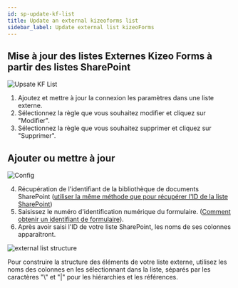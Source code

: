```yaml
---
id: sp-update-kf-list
title: Update an external kizeoforms list
sidebar_label: Update external list kizeoForms
---
```


## Mise à jour des listes Externes Kizeo Forms à partir des listes SharePoint

![Upsate KF List][upkflist-01]

1. Ajoutez et mettre à jour la connexion les paramètres dans une liste externe.
2. Sélectionnez la règle que vous souhaitez modifier et cliquez sur "Modifier".
3. Sélectionnez la règle que vous souhaitez supprimer et cliquez sur "Supprimer".

## Ajouter ou mettre à jour

![Config][upkflist-02]

4. Récupération de l'identifiant de la bibliothèque de documents SharePoint (<a href="http://localhost:3000/kizeo-forms-documentations/docs/fr/sp-update-list" target="_blank">utiliser la même méthode que pour récupérer l'ID de la liste SharePoint</a>)
5. Saisissez le numéro d'identification numérique du formulaire. (<a href="https://www.kizeo-forms.com/fr/obtenir-id-formulaire/" target="_blank">Comment obtenir un identifiant de formulaire</a>).
6. Après avoir saisi l'ID de votre liste SharePoint, les noms de ses colonnes apparaîtront.

![external list structure][upkflist-03]

Pour construire la structure des éléments de votre liste externe, utilisez les noms des colonnes en les sélectionnant dans la liste, séparés par les caractères "\\" et "|" pour les hiérarchies et les références.

<!-- ************************** -->
<!-- ***** Pictures List ****** --> 
<!-- ************************** -->

[upkflist-01]: /kizeo-forms-documentations/img/sp/en/update-kf-list-01.png
[upkflist-02]: /kizeo-forms-documentations/img/sp/en/update-kf-list-02.png
[upkflist-03]: /kizeo-forms-documentations/img/sp/en/update-kf-list-03.png